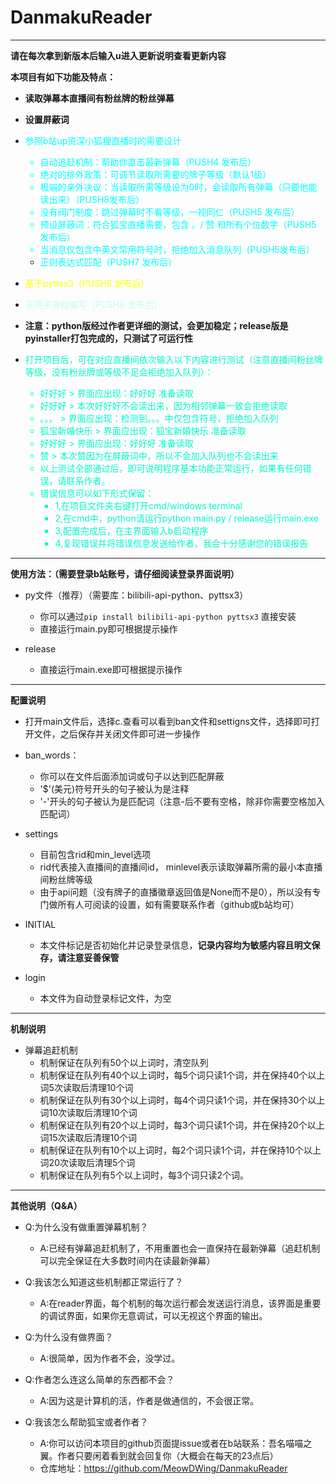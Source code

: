 # DanmakuReader

--------

**请在每次拿到新版本后输入u进入更新说明查看更新内容**

**本项目有如下功能及特点：**

* **读取弹幕本直播间有粉丝牌的粉丝弹幕**


* **设置屏蔽词**

* <font color=#00FFFF>参照b站up资深小狐狸直播时的需要设计
  * 自动追赶机制：帮助你直击最新弹幕（PUSH4 发布后）
  * 绝对的排外政策：可调节读取所需要的牌子等级（默认1级）
  * 极端的亲外决议：当读取所需等级设为0时，会读取所有弹幕（只要他能读出来）（PUSH8发布后）
  * 没有阀门制度：跳过弹幕时不看等级，一视同仁（PUSH5 发布后）
  * 预设屏蔽词：符合狐宝直播需要，包含 。/ 赞 和所有个位数字（PUSH5 发布后）
  * 当消息仅包含中英文常用符号时，拒绝加入消息队列（PUSH5发布后）
  * 正则表达式匹配（PUSH7 发布后）</font>


* <font color=#FFFF00>基于pyttsx3（PUSH6 发布后）</font>


* <font color=coffee>采用多进程编写（PUSH8 发布后）</font>


* **注意：python版经过作者更详细的测试，会更加稳定；release版是pyinstaller打包完成的，只测试了可运行性**


* <font color=#00FACB>打开项目后，可在对应直播间依次输入以下内容进行测试（注意直播间粉丝牌等级，没有粉丝牌或等级不足会拒绝加入队列）：
  * 好好好 > 界面应出现：好好好 准备读取
  * 好好好 > 本次好好好不会读出来，因为相邻弹幕一致会拒绝读取
  * 。。。 > 界面应出现：检测到。。。中仅包含符号，拒绝加入队列
  * 狐宝新婚快乐 > 界面应出现：狐宝新婚快乐 准备读取
  * 好好好 > 界面应出现：好好好 准备读取
  * 赞 > 本次赞因为在屏蔽词中，所以不会加入队列也不会读出来
  * 以上测试全部通过后，即可说明程序基本功能正常运行，如果有任何错误，请联系作者。
  * 错误信息可以如下形式保留：
    * 1,在项目文件夹右键打开cmd/windows terminal
    * 2,在cmd中，python请运行python main.py / release运行main.exe
    * 3,配置完成后，在主界面输入b启动程序
    * 4,复现错误并将错误信息发送给作者，我会十分感谢您的错误报告
</font>

****
**使用方法：（需要登录b站账号，请仔细阅读登录界面说明）**
* py文件（推荐）（需要库：bilibili-api-python、pyttsx3）
  * 你可以通过`pip install bilibili-api-python pyttsx3` 直接安装
  * 直接运行main.py即可根据提示操作

* release
  * 直接运行main.exe即可根据提示操作


*****
**配置说明**
* 打开main文件后，选择c.查看可以看到ban文件和settigns文件，选择即可打开文件，之后保存并关闭文件即可进一步操作


* ban_words：
  * 你可以在文件后面添加词或句子以达到匹配屏蔽
  * '$'(美元)符号开头的句子被认为是注释
  * '-'开头的句子被认为是匹配词（注意-后不要有空格，除非你需要空格加入匹配词）


* settings
  * 目前包含rid和min_level选项
  * rid代表接入直播间的直播间id， minlevel表示读取弹幕所需的最小本直播间粉丝牌等级
  * 由于api问题（没有牌子的直播徽章返回值是None而不是0），所以没有专门做所有人可阅读的设置，如有需要联系作者（github或b站均可）

* INITIAL
  * 本文件标记是否初始化并记录登录信息，**记录内容均为敏感内容且明文保存，请注意妥善保管**

* login
  * 本文件为自动登录标记文件，为空


*****
**机制说明**
* 弹幕追赶机制
  * 机制保证在队列有50个以上词时，清空队列
  * 机制保证在队列有40个以上词时，每5个词只读1个词，并在保持40个以上词5次读取后清理10个词
  * 机制保证在队列有30个以上词时，每4个词只读1个词，并在保持30个以上词10次读取后清理10个词
  * 机制保证在队列有20个以上词时，每3个词只读1个词，并在保持20个以上词15次读取后清理10个词
  * 机制保证在队列有10个以上词时，每2个词只读1个词，并在保持10个以上词20次读取后清理5个词
  * 机制保证在队列有5个以上词时，每3个词只读2个词。


*****
**其他说明（Q&A）**

* Q:为什么没有做重置弹幕机制？
  * A:已经有弹幕追赶机制了，不用重置也会一直保持在最新弹幕（追赶机制可以完全保证在大多数时间内在读最新弹幕）


* Q:我该怎么知道这些机制都正常运行了？
  * A:在reader界面，每个机制的每次运行都会发送运行消息，该界面是重要的调试界面，如果你无意调试，可以无视这个界面的输出。


* Q:为什么没有做界面？
  * A:很简单，因为作者不会，没学过。


* Q:作者怎么连这么简单的东西都不会？
  * A:因为这是计算机的活，作者是做通信的，不会很正常。


* Q:我该怎么帮助狐宝或者作者？
  * A:你可以访问本项目的github页面提issue或者在b站联系：吾名喵喵之翼。作者只要闲着看到就会回复你（大概会在每天的23点后）
  * 仓库地址：https://github.com/MeowDWing/DanmakuReader